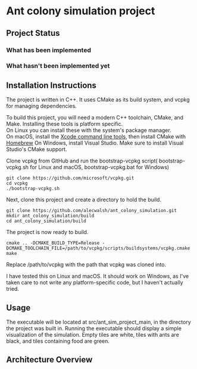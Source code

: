 # Ant colony simulation project

## Project Status

### What has been implemented

### What hasn't been implemented yet

## Installation Instructions

The project is written in C++.  It uses CMake as its build system, and vcpkg for managing dependencies.

To build this project, you will need a modern C++ toolchain, CMake, and Make.  Installing these tools is platform specific.  
On Linux you can install these with the system's package manager.  
On macOS, install the [Xcode command line tools](https://developer.apple.com/xcode/resources/), then install CMake with [Homebrew](https://brew.sh/)
On Windows, install Visual Studio.  Make sure to install Visual Studio's CMake support.

Clone vcpkg from GitHub and run the bootstrap-vcpkg script( bootstrap-vcpkg.sh for Linux and macOS, bootstrap-vcpkg.bat for Windows)

    git clone https://github.com/microsoft/vcpkg.git
    cd vcpkg
    ./bootstrap-vcpkg.sh

Next, clone this project and create a directory to hold the build.

    git clone https://github.com/alecwalsh/ant_colony_simulation.git
    mkdir ant_colony_simulation/build
    cd ant_colony_simulation/build

The project is now ready to build.

    cmake .. -DCMAKE_BUILD_TYPE=Release -DCMAKE_TOOLCHAIN_FILE=/path/to/vcpkg/scripts/buildsystems/vcpkg.cmake
    make

Replace /path/to/vcpkg with the path that vcpkg was cloned into.

I have tested this on Linux and macOS.  It should work on Windows, as I've taken care to not write any platform-specific code, but I haven't actually tried.

## Usage

The executable will be located at src/ant_sim_project_main, in the directory the project was built in.
Running the executable should display a simple visualization of the simulation.  Empty tiles are white, tiles with ants are black, and tiles containing food are green. 

## Architecture Overview
